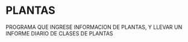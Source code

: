 # PLANTAS
PROGRAMA QUE INGRESE INFORMACION DE PLANTAS, Y LLEVAR UN INFORME DIARIO DE CLASES DE PLANTAS
